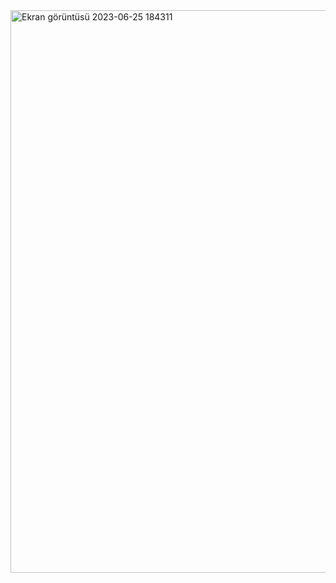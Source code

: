 <img width="900" alt="Ekran görüntüsü 2023-06-25 184311" src="https://github.com/Kaano1/LeetCode/assets/89842738/761d2310-be08-4931-9fe3-8ec373a4516e">
